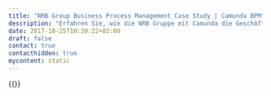 ```yaml
---
title: "NRB Group Business Process Management Case Study | Camunda BPM"
description: "Erfahren Sie, wie die NRB Gruppe mit Camunda die Geschäftsprozessautomatisierung organisiert und die Effizienz im Unternehmen gesteigert hat. Camunda ist der Marktführer für Workflow-Automatisierung basierend auf Java und BPMN 2.0."
date: 2017-10-25T10:39:22+02:00
draft: false
contact: true
contacthidden: true
mycontent: static
---
```

{{<case-study-single
company="NRB Group"
companydescription="<p>The NRB Group is one of the major providers of ICT services and solutions in Belgium.</p><p>NRB disposes of state of the art datacenters based in Wallonia and offers a complete portfolio of ICT services; from hosting, managed operations, and (hybrid) cloud services, to custom development, ICT consulting and integration services. NRB’s dedicated vertical teams focus on specific solutions for the financial sector, the public & social sector, the utilities and the industry. </p><p>The subsidiaries of the NRB Group offer sector specific services and software solutions, supported by the group’s infrastructural capacities.</p> <p>Civadis, Cevi and Logins are the specialized partners of the local public sector (cities, communities, police and welfare institutions) in Belgium. Whereas xperthis is the Belgian leading company in ICT for health care, offering solutions for the hospitals’ back office processes (ERP), care administration processes (Billing & Invoicing) and care processes (Electronic Patient Record), supported by an integrated communication platform and infrastructure services.</p><p>Finally, Afelio is specialized in user-centric mobile and web applications.</p>"
customerquote=""
teaser=""
usecase=""
videolink=""
logo="//images.ctfassets.net/vpidbgnakfvf/47XmC1m4IM86sCcYa6AqaG/e1d313f3d604310739081ea2a6c78ba4/nrb.svg"
pdf=""
thumbnail="">}}